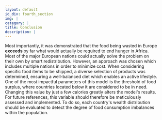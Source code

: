 ```yaml
---
layout: default
id_div: fourth_section
img: |
category: |
title: Conclusion
description: |
---
```

<div class="row">
  <div class="col-sm-12 col-md-2"></div>
  <div class="col-sm-12 col-md-8">
   <p>
    Most importantly, it was demonstrated that the food being wasted in Europe <b> exceeds </b> by far what would actually be required to end hunger in Africa. Most of the major European nations could actually solve the problem on their own by smart redistribution. However, an approach was chosen which includes multiple nations in order to minimize cost. When considering specific food items to be shipped, a diverse selection of products was determined, ensuring a well-balanced diet which enables an active lifestyle. <br>
     One of the most impactful parameters of this model is the threshold of food surplus, where countries located below it are considered to be in need. Changing this value by just a few calories greatly alters the model's results. For future references, this variable should therefore be meticulously assessed and implemented. To do so, each country's wealth distribution should be evaluated to detect the degree  of food consumption imbalances within the population.  
    </p>
  </div>
  <div class="col-sm-12 col-md-2"></div>
</div>

<div class="row">
</div>

